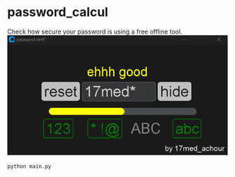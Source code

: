 # password_calcul
Check how secure your password is using a free offline tool.
<img src="s.png"></img>
```shell
python main.py
```
